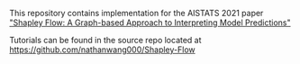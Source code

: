This repository contains implementation for the AISTATS 2021 paper 
["Shapley Flow: A Graph-based Approach to Interpreting Model Predictions"](https://arxiv.org/pdf/2010.14592.pdf)

Tutorials can be found in the source repo located at https://github.com/nathanwang000/Shapley-Flow
